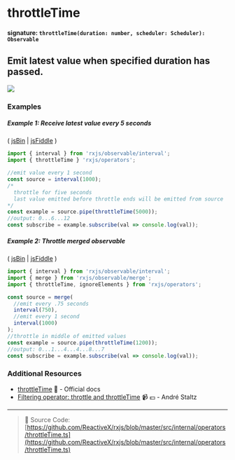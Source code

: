 # throttleTime

#### signature: `throttleTime(duration: number, scheduler: Scheduler): Observable`

## Emit latest value when specified duration has passed.

<a href="https://ultimateangular.com/?ref=76683_kee7y7vk"><img src="https://ultimateangular.com/assets/img/banners/ua-leader.svg"></a>

### Examples

##### Example 1: Receive latest value every 5 seconds

( [jsBin](http://jsbin.com/koqujayizo/1/edit?js,console) |
[jsFiddle](https://jsfiddle.net/btroncone/4zysLc3y/) )

```js
import { interval } from 'rxjs/observable/interval';
import { throttleTime } 'rxjs/operators';

//emit value every 1 second
const source = interval(1000);
/*
  throttle for five seconds
  last value emitted before throttle ends will be emitted from source
*/
const example = source.pipe(throttleTime(5000));
//output: 0...6...12
const subscribe = example.subscribe(val => console.log(val));
```

##### Example 2: Throttle merged observable

( [jsBin](http://jsbin.com/takipadaza/edit?js,console) |
[jsFiddle](https://jsfiddle.net/btroncone/xhd1zy3m/) )

```js
import { interval } from 'rxjs/observable/interval';
import { merge } from 'rxjs/observable/merge';
import { throttleTime, ignoreElements } from 'rxjs/operators';

const source = merge(
  //emit every .75 seconds
  interval(750),
  //emit every 1 second
  interval(1000)
);
//throttle in middle of emitted values
const example = source.pipe(throttleTime(1200));
//output: 0...1...4...4...8...7
const subscribe = example.subscribe(val => console.log(val));
```

### Additional Resources

* [throttleTime](http://reactivex.io/rxjs/class/es6/Observable.js~Observable.html#instance-method-throttleTime)
  :newspaper: - Official docs
* [Filtering operator: throttle and throttleTime](https://egghead.io/lessons/rxjs-filtering-operators-throttle-and-throttletime?course=rxjs-beyond-the-basics-operators-in-depth)
  :video_camera: :dollar: - André Staltz

---

> :file_folder: Source Code:
> [https://github.com/ReactiveX/rxjs/blob/master/src/internal/operators/throttleTime.ts](https://github.com/ReactiveX/rxjs/blob/master/src/internal/operators/throttleTime.ts)
